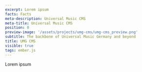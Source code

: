 ```yaml
---
excerpt: Lorem ipsum
facts: Facts
meta-description: Universal Music CMS
meta-title: Universal Music CMS
position: 0
preview-image: '/assets/projects/umg-cms/umg-cms_preview.png'
subtitle: The backbone of Universal Music Germany and beyond
title: UMG CMS
visible: true
tags: ember.js
---
```


Lorem ipsum
